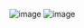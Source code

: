 ![image](https://github.com/user-attachments/assets/bcff764b-68b4-42ef-b287-b0853cfb4e46)
![image](https://github.com/user-attachments/assets/9f22400b-4d45-4d39-b660-159a2fe640c7)
